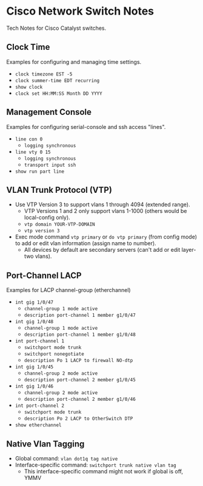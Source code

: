 # Cisco Network Switch Notes

Tech Notes for Cisco Catalyst switches.

## Clock Time

Examples for configuring and managing time settings.

* `clock timezone EST -5`
* `clock summer-time EDT recurring`
* `show clock`
* `clock set HH:MM:SS Month DD YYYY`

## Management Console

Examples for configuring serial-console and ssh access "lines".

* `line con 0`
  * `logging synchronous`
* `line vty 0 15`
  * `logging synchronous`
  * `transport input ssh`
* `show run part line`

## VLAN Trunk Protocol (VTP)

* Use VTP Version 3 to support vlans 1 through 4094 (extended range).
  * VTP Versions 1 and 2 only support vlans 1-1000 (others would be local-config only).
  * `vtp domain YOUR-VTP-DOMAIN`
  * `vtp version 3`
* Exec mode command `vtp primary` or `do vtp primary` (from config mode) to add or edit vlan information (assign name to number).
  * All devices by default are secondary servers (can't add or edit layer-two vlans).

## Port-Channel LACP

Examples for LACP channel-group (etherchannel)

* `int gig 1/0/47`
  * `channel-group 1 mode active`
  * `description port-channel 1 member g1/0/47`
* `int gig 1/0/48`
  * `channel-group 1 mode active`
  * `description port-channel 1 member g1/0/48`
* `int port-channel 1`
  * `switchport mode trunk`
  * `switchport nonegotiate`
  * `description Po 1 LACP to firewall NO-dtp`
* `int gig 1/0/45`
  * `channel-group 2 mode active`
  * `description port-channel 2 member g1/0/45`
* `int gig 1/0/46`
  * `channel-group 2 mode active`
  * `description port-channel 2 member g1/0/46`
* `int port-channel 2`
  * `switchport mode trunk`
  * `description Po 2 LACP to OtherSwitch DTP`
* `show etherchannel`

## Native Vlan Tagging

* Global command: `vlan dot1q tag native`
* Interface-specific command: `switchport trunk native vlan tag`
  * This interface-specific command might not work if global is off, YMMV

